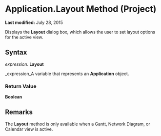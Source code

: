 
# Application.Layout Method (Project)

 **Last modified:** July 28, 2015

Displays the  **Layout** dialog box, which allows the user to set layout options for the active view.

## Syntax

 _expression_. **Layout**

 _expression_A variable that represents an  **Application** object.


### Return Value

 **Boolean**


## Remarks

The  **Layout** method is only available when a Gantt, Network Diagram, or Calendar view is active.

